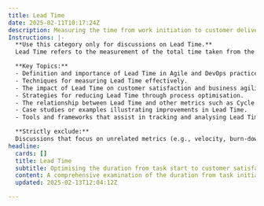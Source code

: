 ```yaml
---
title: Lead Time
date: 2025-02-11T10:17:24Z
description: Measuring the time from work initiation to customer delivery.
Instructions: |-
  **Use this category only for discussions on Lead Time.**  
  Lead Time refers to the measurement of the total time taken from the initiation of a work item until its delivery to the customer. This metric is crucial for understanding the efficiency of processes and the speed at which value is delivered to customers.

  **Key Topics:**
  - Definition and importance of Lead Time in Agile and DevOps practices.
  - Techniques for measuring Lead Time effectively.
  - The impact of Lead Time on customer satisfaction and business agility.
  - Strategies for reducing Lead Time through process optimisation.
  - The relationship between Lead Time and other metrics such as Cycle Time and Throughput.
  - Case studies or examples illustrating improvements in Lead Time.
  - Tools and frameworks that assist in tracking and analysing Lead Time.

  **Strictly exclude:**  
  Discussions that focus on unrelated metrics (e.g., velocity, burn-down charts) or misinterpretations of Lead Time that do not align with its definition as a measure of time from work initiation to customer delivery.
headline:
  cards: []
  title: Lead Time
  subtitle: Optimising the duration from task start to customer satisfaction, enhancing workflow efficiency and delivery effectiveness.
  content: A comprehensive examination of the duration from task initiation to customer delivery, emphasising the importance of minimising delays and enhancing throughput. Posts should explore workflow optimisation, bottleneck identification, cycle time reduction, and the impact of process improvements on customer satisfaction and overall delivery effectiveness.
  updated: 2025-02-13T12:04:12Z

---
```


